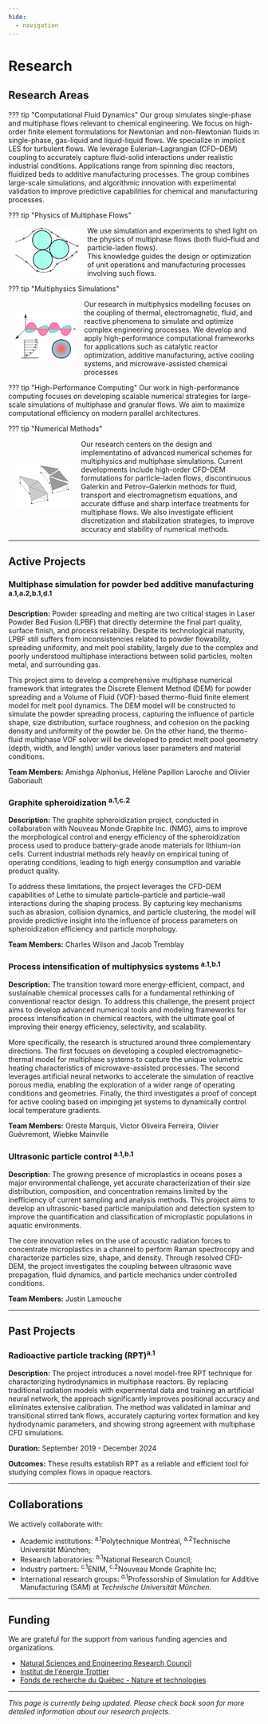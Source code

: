 ```yaml
---
hide:
  - navigation
---
```


# Research

## Research Areas

??? tip "Computational Fluid Dynamics" 
    Our group simulates single-phase and multiphase flows relevant to chemical engineering. We focus on high-order finite element formulations for Newtonian and non-Newtonian fluids in single-phase, gas-liquid and liquid-liquid flows. We specialize in implicit LES for turbulent flows. We leverage Eulerian–Lagrangian (CFD–DEM) coupling to accurately capture fluid-solid interactions under realistic industrial conditions.  Applications range from spinning disc reactors, fluidized beds to additive manufacturing processes. The group combines large-scale simulations, and algorithmic innovation with experimental validation to improve predictive capabilities for chemical and manufacturing processes.

??? tip "Physics of Multiphase Flows"
    <div style="display:flex;align-items:center;gap:1rem;">
      <img src="../assets/logo_research_topics/particles.svg" alt="Multiphase icon" style="float:right;height:90px;margin-left:1em;margin-bottom:0.5em;">
      <div>
        We use simulation and experiments to shed light on the physics of multiphase flows (both fluid–fluid and particle-laden flows).  
This knowledge guides the design or optimization of unit operations and manufacturing processes involving such flows.
      </div>
    </div>

??? tip "Multiphysics Simulations"
    <div style="display:flex;align-items:center;gap:1rem;">
      <img src="../assets/logo_research_topics/multiphysics.svg" alt="Multiphase icon" style="float:right;height:90px;margin-left:1em;margin-bottom:0.5em;">
      <div>
        Our research in multiphysics modelling focuses on the coupling of thermal, electromagnetic, fluid, and reactive phenomena to simulate and optimize complex engineering processes. We develop and apply high-performance computational frameworks for applications such as catalytic reactor optimization, additive manufacturing, active cooling systems, and microwave-assisted chemical processes
      </div>
    </div>

??? tip "High-Performance Computing"
    Our work in high-performance computing focuses on developing scalable numerical strategies for large-scale simulations of multiphase and granular flows. We aim to maximize computational efficiency on modern parallel architectures.  

??? tip "Numerical Methods"
    <div style="display:flex;align-items:center;gap:1rem;">
      <img src="../assets/logo_research_topics/numerical_methods.svg" alt="Multiphase icon" style="float:right;height:90px;margin-left:1em;margin-bottom:0.5em;">
      <div>
        Our research centers on the design and implementatino of advanced numerical schemes for multiphysics and multiphase simulations. Current developments include high-order CFD-DEM formulations for particle-laden flows, discontinuous Galerkin and Petrov–Galerkin methods for fluid, transport and electromagnetism equations, and accurate diffuse and sharp interface treatments for multiphase flows. We also investigate efficient discretization and stabilization strategies, to improve accuracy and stability of numerical methods.
      </div>
    </div>


---

## Active Projects

### Multiphase simulation for powder bed additive manufacturing  <sup>a.1,</sup><sup>a.2,</sup><sup>b.1,</sup><sup>d.1</sup>

**Description:** Powder spreading and melting are two critical stages in Laser Powder Bed Fusion (LPBF) that directly determine the final part quality, surface finish, and process reliability. Despite its technological maturity, LPBF still suffers from inconsistencies related to powder flowability, spreading uniformity, and melt pool stability, largely due to the complex and poorly understood multiphase interactions between solid particles, molten metal, and surrounding gas.

This project aims to develop a comprehensive multiphase numerical framework that integrates the Discrete Element Method (DEM) for powder spreading and a Volume of Fluid (VOF)-based thermo-fluid finite element model for melt pool dynamics. The DEM model will be constructed to simulate the powder spreading process, capturing the influence of particle shape, size distribution, surface roughness, and cohesion on the packing density and uniformity of the powder be. On the other hand, the thermo-fluid multiphase VOF solver will be developed to predict melt pool geometry (depth, width, and length) under various laser parameters and material conditions.

**Team Members:** Amishga Alphonius, Hélène Papillon Laroche and Olivier Gaboriault


### Graphite spheroidization  <sup>a.1,</sup><sup>c.2</sup>

**Description:** The graphite spheroidization project, conducted in collaboration with Nouveau Monde Graphite Inc. (NMG), aims to improve the morphological control and energy efficiency of the spheroidization process used to produce battery-grade anode materials for lithium-ion cells. Current industrial methods rely heavily on empirical tuning of operating conditions, leading to high energy consumption and variable product quality.

To address these limitations, the project leverages the CFD-DEM capabilities of Lethe to simulate particle–particle and particle–wall interactions during the shaping process. By capturing key mechanisms such as abrasion, collision dynamics, and particle clustering, the model will provide predictive insight into the influence of process parameters on spheroidization efficiency and particle morphology.

**Team Members:** Charles Wilson and Jacob Tremblay


### Process intensification of multiphysics systems  <sup>a.1,</sup><sup>b.1</sup>

**Description:** The transition toward more energy-efficient, compact, and sustainable chemical processes calls for a fundamental rethinking of conventional reactor design. To address this challenge, the present project aims to develop advanced numerical tools and modeling frameworks for process intensification in chemical reactors, with the ultimate goal of improving their energy efficiency, selectivity, and scalability.

More specifically, the research is structured around three complementary directions. The first focuses on developing a coupled electromagnetic–thermal model for multiphase systems to capture the unique volumetric heating characteristics of microwave-assisted processes. The second leverages artificial neural networks to accelerate the simulation of reactive porous media, enabling the exploration of a wider range of operating conditions and geometries. Finally, the third investigates a proof of concept for active cooling based on impinging jet systems to dynamically control local temperature gradients.

**Team Members:** Oreste Marquis, Victor Oliveira Ferreira, Olivier Guévremont, Wiebke Mainville


### Ultrasonic particle control  <sup>a.1,</sup><sup>b.1</sup>

**Description:** The growing presence of microplastics in oceans poses a major environmental challenge, yet accurate characterization of their size distribution, composition, and concentration remains limited by the inefficiency of current sampling and analysis methods. This project aims to develop an ultrasonic-based particle manipulation and detection system to improve the quantification and classification of microplastic populations in aquatic environments.

The core innovation relies on the use of acoustic radiation forces to concentrate microplastics in a channel to perform Raman spectrocopy and characterize particles size, shape, and density. Through resolved CFD-DEM, the project investigates the coupling between ultrasonic wave propagation, fluid dynamics, and particle mechanics under controlled conditions.

**Team Members:** Justin Lamouche


---

## Past Projects

### Radioactive particle tracking (RPT)<sup>a.1</sup>

**Description:** The project introduces a novel model-free RPT technique for characterizing hydrodynamics in multiphase reactors. By replacing traditional radiation models with experimental data and training an artificial neural network, the approach significantly improves positional accuracy and eliminates extensive calibration. The method was validated in laminar and transitional stirred tank flows, accurately capturing vortex formation and key hydrodynamic parameters, and showing strong agreement with multiphase CFD simulations. 

**Duration:** September 2019 - December 2024

**Outcomes:** These results establish RPT as a reliable and efficient tool for studying complex flows in opaque reactors.

---

## Collaborations

We actively collaborate with:

- Academic institutions: <sup>a.1</sup>Polytechnique Montréal, <sup>a.2</sup>Technische Universität München;
- Research laboratories: <sup>b.1</sup>National Research Council;
- Industry partners: <sup>c.1</sup>ENIM, <sup>c.2</sup>Nouveau Monde Graphite Inc;
- International research groups: <sup>d.1</sup>Professorship of Simulation for Additive Manufacturing (SAM) at <em>Technische Universität München</em>.


---

## Funding

We are grateful for the support from various funding agencies and organizations. 

- [Natural Sciences and Engineering Research Council](https://www.nserc-crsng.gc.ca/)
- [Institut de l'énergie Trottier ](https://iet.polymtl.ca/)  
- [Fonds de recherche du Québec - Nature et technologies](https://frq.gouv.qc.ca/)

---

*This page is currently being updated. Please check back soon for more detailed information about our research projects.*
